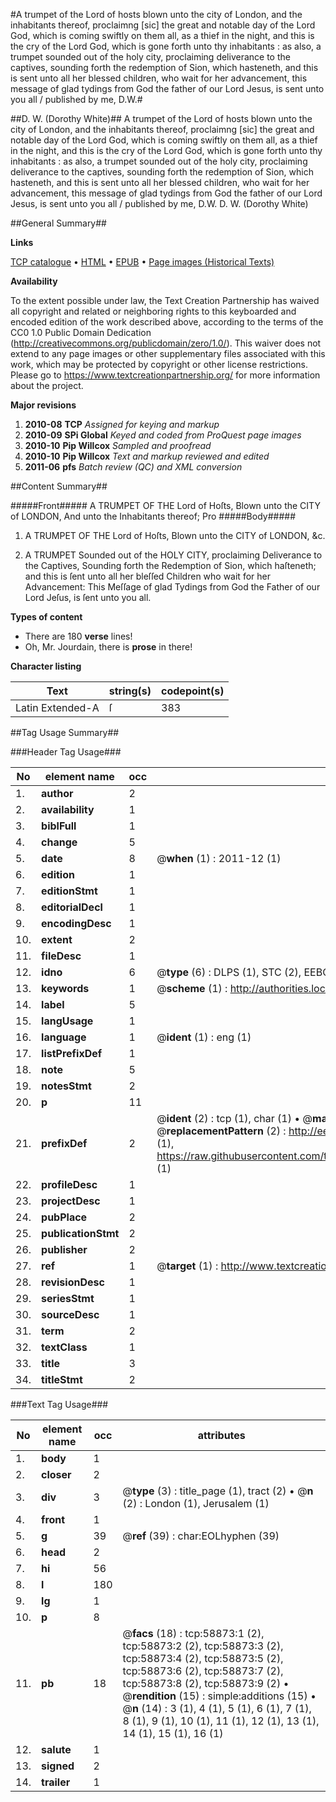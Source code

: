#A trumpet of the Lord of hosts blown unto the city of London, and the inhabitants thereof, proclaimng [sic] the great and notable day of the Lord God, which is coming swiftly on them all, as a thief in the night, and this is the cry of the Lord God, which is gone forth unto thy inhabitants : as also, a trumpet sounded out of the holy city, proclaiming deliverance to the captives, sounding forth the redemption of Sion, which hasteneth, and this is sent unto all her blessed children, who wait for her advancement, this message of glad tydings from God the father of our Lord Jesus, is sent unto you all / published by me, D.W.#

##D. W. (Dorothy White)##
A trumpet of the Lord of hosts blown unto the city of London, and the inhabitants thereof, proclaimng [sic] the great and notable day of the Lord God, which is coming swiftly on them all, as a thief in the night, and this is the cry of the Lord God, which is gone forth unto thy inhabitants : as also, a trumpet sounded out of the holy city, proclaiming deliverance to the captives, sounding forth the redemption of Sion, which hasteneth, and this is sent unto all her blessed children, who wait for her advancement, this message of glad tydings from God the father of our Lord Jesus, is sent unto you all / published by me, D.W.
D. W. (Dorothy White)

##General Summary##

**Links**

[TCP catalogue](http://www.ota.ox.ac.uk/tcp/)  • 
[HTML](http://tei.it.ox.ac.uk/tcp/Texts-HTML/free/A65/A65730.html)  • 
[EPUB](http://tei.it.ox.ac.uk/tcp/Texts-EPUB/free/A65/A65730.epub) • 
[Page images (Historical Texts)](https://historicaltexts.jisc.ac.uk/eebo-12290064e)

**Availability**

To the extent possible under law, the Text Creation Partnership has waived all copyright and related or neighboring rights to this keyboarded and encoded edition of the work described above, according to the terms of the CC0 1.0 Public Domain Dedication (http://creativecommons.org/publicdomain/zero/1.0/). This waiver does not extend to any page images or other supplementary files associated with this work, which may be protected by copyright or other license restrictions. Please go to https://www.textcreationpartnership.org/ for more information about the project.

**Major revisions**

1. __2010-08__ __TCP__ *Assigned for keying and markup*
1. __2010-09__ __SPi Global__ *Keyed and coded from ProQuest page images*
1. __2010-10__ __Pip Willcox__ *Sampled and proofread*
1. __2010-10__ __Pip Willcox__ *Text and markup reviewed and edited*
1. __2011-06__ __pfs__ *Batch review (QC) and XML conversion*

##Content Summary##

#####Front#####
A TRUMPET OF THE Lord of Hoſts, Blown unto the CITY of LONDON,
And unto the Inhabitants thereof; Pro
#####Body#####

1. A TRUMPET OF THE Lord of Hoſts, Blown unto the CITY of
LONDON, &c.

1. A TRUMPET Sounded out of the HOLY CITY, proclaiming
Deliverance to the Captives, Sounding forth the Redemption of Sion,
which haſteneth; and this is ſent unto all her bleſſed Children who
wait for her Advancement: This Meſſage of glad Tydings from God the Father
of our Lord Jeſus, is ſent unto you all.

**Types of content**

  * There are 180 **verse** lines!
  * Oh, Mr. Jourdain, there is **prose** in there!

**Character listing**


|Text|string(s)|codepoint(s)|
|---|---|---|
|Latin Extended-A|ſ|383|

##Tag Usage Summary##

###Header Tag Usage###

|No|element name|occ|attributes|
|---|---|---|---|
|1.|__author__|2||
|2.|__availability__|1||
|3.|__biblFull__|1||
|4.|__change__|5||
|5.|__date__|8| @__when__ (1) : 2011-12 (1)|
|6.|__edition__|1||
|7.|__editionStmt__|1||
|8.|__editorialDecl__|1||
|9.|__encodingDesc__|1||
|10.|__extent__|2||
|11.|__fileDesc__|1||
|12.|__idno__|6| @__type__ (6) : DLPS (1), STC (2), EEBO-CITATION (1), OCLC (1), VID (1)|
|13.|__keywords__|1| @__scheme__ (1) : http://authorities.loc.gov/ (1)|
|14.|__label__|5||
|15.|__langUsage__|1||
|16.|__language__|1| @__ident__ (1) : eng (1)|
|17.|__listPrefixDef__|1||
|18.|__note__|5||
|19.|__notesStmt__|2||
|20.|__p__|11||
|21.|__prefixDef__|2| @__ident__ (2) : tcp (1), char (1)  •  @__matchPattern__ (2) : ([0-9\-]+):([0-9IVX]+) (1), (.+) (1)  •  @__replacementPattern__ (2) : http://eebo.chadwyck.com/downloadtiff?vid=$1&page=$2 (1), https://raw.githubusercontent.com/textcreationpartnership/Texts/master/tcpchars.xml#$1 (1)|
|22.|__profileDesc__|1||
|23.|__projectDesc__|1||
|24.|__pubPlace__|2||
|25.|__publicationStmt__|2||
|26.|__publisher__|2||
|27.|__ref__|1| @__target__ (1) : http://www.textcreationpartnership.org/docs/. (1)|
|28.|__revisionDesc__|1||
|29.|__seriesStmt__|1||
|30.|__sourceDesc__|1||
|31.|__term__|2||
|32.|__textClass__|1||
|33.|__title__|3||
|34.|__titleStmt__|2||


###Text Tag Usage###

|No|element name|occ|attributes|
|---|---|---|---|
|1.|__body__|1||
|2.|__closer__|2||
|3.|__div__|3| @__type__ (3) : title_page (1), tract (2)  •  @__n__ (2) : London (1), Jerusalem (1)|
|4.|__front__|1||
|5.|__g__|39| @__ref__ (39) : char:EOLhyphen (39)|
|6.|__head__|2||
|7.|__hi__|56||
|8.|__l__|180||
|9.|__lg__|1||
|10.|__p__|8||
|11.|__pb__|18| @__facs__ (18) : tcp:58873:1 (2), tcp:58873:2 (2), tcp:58873:3 (2), tcp:58873:4 (2), tcp:58873:5 (2), tcp:58873:6 (2), tcp:58873:7 (2), tcp:58873:8 (2), tcp:58873:9 (2)  •  @__rendition__ (15) : simple:additions (15)  •  @__n__ (14) : 3 (1), 4 (1), 5 (1), 6 (1), 7 (1), 8 (1), 9 (1), 10 (1), 11 (1), 12 (1), 13 (1), 14 (1), 15 (1), 16 (1)|
|12.|__salute__|1||
|13.|__signed__|2||
|14.|__trailer__|1||
